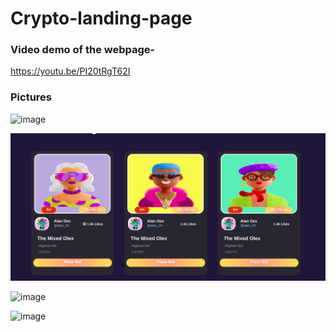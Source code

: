 # Crypto-landing-page

### Video demo of the webpage-
https://youtu.be/PI20tRgT62I

### Pictures


![image](https://user-images.githubusercontent.com/79102084/179282905-d228e0a2-a10e-4dcd-8386-e861d0b0a897.png)
<br>


<img src="images/demo2.png">
<br>


![image](https://user-images.githubusercontent.com/79102084/179283003-3a14c1ba-f8f8-4c4c-bb4f-8659cb75b2e9.png)


![image](https://user-images.githubusercontent.com/79102084/179283092-0d20790b-be12-439d-96c2-2d4f43c36316.png)

